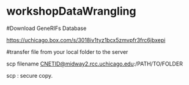 # workshopDataWrangling

#Download GeneRIFs Database

https://uchicago.box.com/s/3018iv1tyz1bcx5zmvpfr3frc6jbxepi

#transfer file from your local folder to the server

scp filename CNETID@midway2.rcc.uchicago.edu:/PATH/TO/FOLDER
  
scp : secure copy.  
